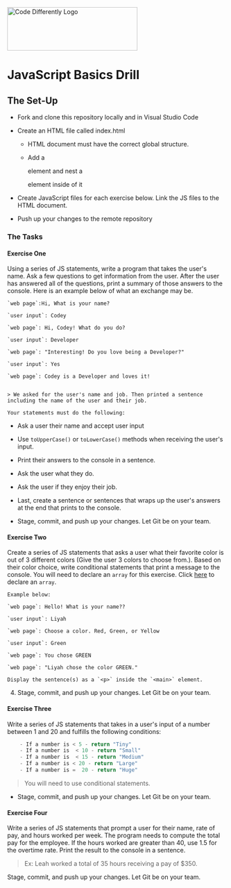 <img  src="../../assets/code-diff-logo.png" alt="Code Differently Logo" style="height:100px; width:300px;">


# JavaScript Basics Drill


## The Set-Up

- Fork and clone this repository locally and in Visual Studio Code

- Create an HTML file called index.html

    - HTML document must have the correct global structure.

    - Add a <main> element and nest a <p> element inside of it

- Create JavaScript files for each exercise below. Link the JS files to the HTML document.

- Push up your changes to the remote repository



### The Tasks

#### Exercise One

Using a series of JS statements, write a program that takes the user's name. Ask a few  questions to get information from the user. After the user has answered all of the questions, print a summary of those answers to the console. Here is an example below of what an exchange may be. 


    `web page`:Hi, What is your name?

    `user input`: Codey 

    `web page`: Hi, Codey! What do you do?

    `user input`: Developer

    `web page`: "Interesting! Do you love being a Developer?"

    `user input`: Yes

    `web page`: Codey is a Developer and loves it!


    > We asked for the user's name and job. Then printed a sentence including the name of the user and their job. 

    Your statements must do the following:

- Ask a user their name and accept user input

- Use `toUpperCase()` or `toLowerCase()` methods when receiving the user's input.

- Print their answers to the console in a sentence.

- Ask the user what they do.

- Ask the user if they enjoy their job.

- Last, create a sentence or sentences that wraps up the user's answers at the end that prints to the console. 

- Stage, commit, and push up your changes. Let Git be on your team.


#### Exercise Two

Create a series of JS statements that asks a user what their favorite color is out of 3 different colors (Give the user 3 colors to choose from.). Based on their color choice, write conditional statements that print a message to the console. You will need to declare an `array` for this exercise. Click [here](https://www.w3schools.com/js/js_arrays.asp) to declare an `array`.

    Example below:

    `web page`: Hello! What is your name??

    `user input`: Liyah 

    `web page`: Choose a color. Red, Green, or Yellow

    `user input`: Green 

    `web page`: You chose GREEN

    `web page`: "Liyah chose the color GREEN."

    Display the sentence(s) as a `<p>` inside the `<main>` element.

4. Stage, commit, and push up your changes. Let Git be on your team.


#### Exercise Three

Write a series of JS statements that takes in a user's input of a number between 1 and 20 and fulfills the following conditions:

```js
    - If a number is < 5 - return "Tiny"
    - If a number is  < 10 - return "Small"
    - If a number is  < 15 - return "Medium"
    - If a number is < 20 - return "Large"
    - If a number is =  20 - return "Huge"
```

> You will need to use conditional statements.

- Stage, commit, and push up your changes. Let Git be on your team.


#### Exercise Four

Write a series of JS statements that prompt a user for their name, rate of pay, and hours worked per week. The program needs to compute the total pay for the employee. If the hours worked are greater than 40, use 1.5 for the overtime rate. Print the result to the console in a sentence. 

> Ex: Leah worked a total of 35 hours receiving a pay of $350.


Stage, commit, and push up your changes. Let Git be on your team.

